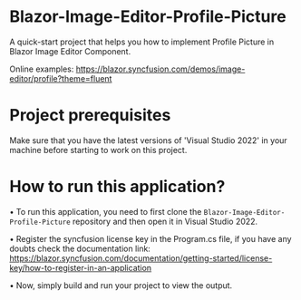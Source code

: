 # Blazor-Image-Editor-Profile-Picture
A quick-start project that helps you how to implement Profile Picture in Blazor Image Editor Component. 

Online examples: https://blazor.syncfusion.com/demos/image-editor/profile?theme=fluent

# Project prerequisites
Make sure that you have the latest versions of 'Visual Studio 2022' in your machine before starting to work on this project.

# How to run this application?
• To run this application, you need to first clone the <code>Blazor-Image-Editor-Profile-Picture</code> repository and then open it in Visual Studio 2022.

• Register the syncfusion license key in the Program.cs file, if you have any doubts check the documentation link: https://blazor.syncfusion.com/documentation/getting-started/license-key/how-to-register-in-an-application

• Now, simply build and run your project to view the output.
